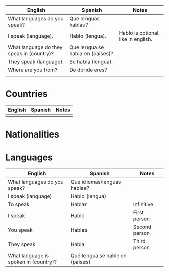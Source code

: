 | English | Spanish | Notes |
| ---- | ---- | ---- |
| What languages do you speak? | Qué lenguas hablas? |  |
| I speak (language). | Hablo (lengua). | Hablo is optional, like in english. |
| What language do they speak in (country)? | Que lengua se habla en (países)? |  |
| They speak (language). | Se habla (lengua). |  |
| Where are you from? | De dónde eres? |  |
|  |  |  |
# Countries
| English | Spanish | Notes |
| ---- | ---- | ---- |
|  |  |  |
# Nationalities

# Languages
| English | Spanish | Notes |
| ---- | ---- | ---- |
| What languages do you speak? | Qué idiomas/lenguas hablas? |  |
| I speak (language) | Hablo (lengua) |  |
| To speak | Hablar | Infinitive |
| I speak | Hablo | First person |
| You speak | Hablas | Second person |
| They speak | Habla | Third person |
| What language is spoken in (country)? | Qué lengua se hable en (países) |  |
